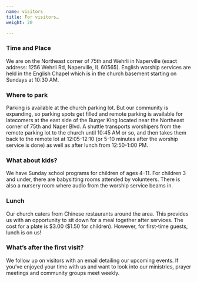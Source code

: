 ```yaml
---
name: visitors
title: For visitors…
weight: 20

---
```

<div class="row"> <div class="col-xs-11 col-xs-offset-1 col-sm-9 col-md-8 col-lg-9 col-lg-offset-1"> <h3 class="lw14-landing-visitors-subtitle lw14-landing-subtitle">Time and Place</h3> <p class="lw14-landing-visitors-text"> We are on the Northeast corner of 75th and Wehrli in Naperville (exact address: 1256 Wehrli Rd, Naperville, IL 60565). English worship services are held in the English Chapel which is in the church basement starting on Sundays at 10:30 AM. </p> <h3 class="lw14-landing-visitors-subtitle lw14-landing-subtitle">Where to park</h3> <p class="lw14-landing-visitors-text"> Parking is available at the church parking lot. But our community is expanding, so parking spots get filled and remote parking is available for latecomers at the east side of the Burger King located near the Northeast corner of 75th and Naper Blvd. A shuttle transports worshipers from the remote parking lot to the church until 10:45 AM or so, and then takes them back to the remote lot at 12:05-12:10 (or 5-10 minutes after the worship service is done) as well as after lunch from 12:50-1:00 PM. </p> <h3 class="lw14-landing-visitors-subtitle lw14-landing-subtitle">What about kids?</h3> <p class="lw14-landing-visitors-text"> We have Sunday school programs for children of ages 4–11. For children 3 and under, there are babysitting rooms attended by volunteers. There is also a nursery room where audio from the worship service beams in. </p> <h3 class="lw14-landing-visitors-subtitle lw14-landing-subtitle">Lunch</h3> <p class="lw14-landing-visitors-text"> Our church caters from Chinese restaurants around the area. This provides us with an opportunity to sit down for a meal together after services. The cost for a plate is $3.00 ($1.50 for children). However, for first-time guests, lunch is on us! </p> <h3 class="lw14-landing-visitors-subtitle lw14-landing-subtitle">What’s after the first visit?</h3> <p class="lw14-landing-visitors-text"> We follow up on visitors with an email detailing our upcoming events. If you’ve enjoyed your time with us and want to look into our ministries, prayer meetings and community groups meet weekly. </p> </div> </div>